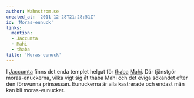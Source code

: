```yaml
---
author: Wahnstrom.se
created_at: '2011-12-28T21:28:51Z'
id: 'Moras-eunuck'
links:
  mention:
  - Jaccumta
  - Mahi
  - thaba
title: 'Moras-eunuck'
---
```


I [Jaccumta] finns det enda templet helgat för [thaba][] [Mahi]. Där tjänstgör moras-enuckerna,
vilka vigt sig åt thaba Mahi och det eviga sökandet efter den försvunna prinsessan. Eunuckerna är
alla kastrerade och endast män kan bli moras-eunucker.

  [Jaccumta]: Jaccumta
  [thaba]: thaba
  [Mahi]: Mahi